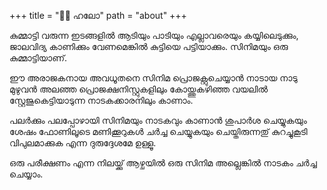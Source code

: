 +++
title = "👋🏽 ഹലോ"
path = "about"
+++

കുമ്മാട്ടി വരുന്ന ഇടങ്ങളിൽ ആടിയും പാടിയും എല്ലാവരെയും കയ്യിലെടുക്കും, ജാലവിദ്യ കാണിക്കും വേണമെങ്കിൽ കുട്ടിയെ പട്ടിയാക്കും. സിനിമയും ഒരു കുമ്മാട്ടിയാണ്.

ഈ അരാജകനായ അവധൂതനെ സിനിമ പ്രൊ‍‍‍ജക്റ്റുചെയ്യാൻ നാടായ നാടു മുഴുവൻ അലഞ്ഞ പ്രൊ‍ജക്ഷനിസ്റ്റുകളിലും കോയ്ത്തുകഴിഞ്ഞ വയലിൽ സ്റ്റേജുകെട്ടിയാടുന്ന നാടകക്കാരനിലും കാണാം.

പലർക്കും പലപ്പോഴായി സിനിമയും നാടകവും കാണാൻ ശുപാർശ ചെയ്യുകയും ശേഷം ഫോണിലൂടെ മണിക്കൂറുകൾ ചർച്ച ചെയ്യുകയും ചെയ്തിരുന്നതു് കുറച്ചുകൂടി വിപുലമാക്കുക എന്ന ദുരുദ്ദേശമേ ഉള്ളൂ.

ഒരു പരീക്ഷണം എന്ന നിലയ്ക്കു് ആഴ്ചയിൽ ഒരു സിനിമ അല്ലെങ്കിൽ നാടകം ചർച്ച ചെയ്യാം.

